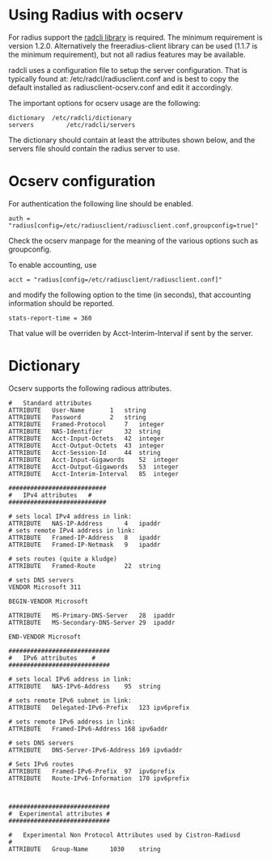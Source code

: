 Using Radius with ocserv
========================

For radius support the [radcli library](http://radcli.github.io/radcli/)
is required. The minimum requirement is version 1.2.0. Alternatively
the freeradius-client library can be used (1.1.7 is the minimum
requirement), but not all radius features may be available.

radcli uses a configuration file to setup the
server configuration. That is typically found at:
/etc/radcl/radiusclient.conf
and is best to copy the default installed as radiusclient-ocserv.conf
and edit it accordingly.

The important options for ocserv usage are the following:
```
dictionary 	/etc/radcli/dictionary
servers         /etc/radcli/servers
```

The dictionary should contain at least the attributes shown below,
and the servers file should contain the radius server to use.


Ocserv configuration
====================

For authentication the following line should be enabled.
```
auth = "radius[config=/etc/radiusclient/radiusclient.conf,groupconfig=true]"
```

Check the ocserv manpage for the meaning of the various options
such as groupconfig.

To enable accounting, use
```
acct = "radius[config=/etc/radiusclient/radiusclient.conf]"
```

and modify the following option to the time (in
seconds), that accounting information should be reported.
```
stats-report-time = 360
```

That value will be overriden by Acct-Interim-Interval if sent
by the server.


Dictionary
==========

Ocserv supports the following radious attributes.

```
#	Standard attributes
ATTRIBUTE	User-Name		1	string
ATTRIBUTE	Password		2	string
ATTRIBUTE	Framed-Protocol		7	integer
ATTRIBUTE	NAS-Identifier		32	string
ATTRIBUTE	Acct-Input-Octets	42	integer
ATTRIBUTE	Acct-Output-Octets	43	integer
ATTRIBUTE	Acct-Session-Id		44	string
ATTRIBUTE	Acct-Input-Gigawords	52	integer
ATTRIBUTE	Acct-Output-Gigawords	53	integer
ATTRIBUTE	Acct-Interim-Interval	85	integer

###########################
#	IPv4 attributes   #
###########################

# sets local IPv4 address in link:
ATTRIBUTE	NAS-IP-Address		4	ipaddr
# sets remote IPv4 address in link:
ATTRIBUTE	Framed-IP-Address	8	ipaddr
ATTRIBUTE	Framed-IP-Netmask	9	ipaddr

# sets routes (quite a kludge)
ATTRIBUTE	Framed-Route		22	string

# sets DNS servers
VENDOR Microsoft 311

BEGIN-VENDOR Microsoft

ATTRIBUTE	MS-Primary-DNS-Server 	28 	ipaddr
ATTRIBUTE 	MS-Secondary-DNS-Server 29 	ipaddr

END-VENDOR Microsoft

############################
#	IPv6 attributes    #
############################

# sets local IPv6 address in link:
ATTRIBUTE	NAS-IPv6-Address	95	string

# sets remote IPv6 subnet in link:
ATTRIBUTE	Delegated-IPv6-Prefix	123	ipv6prefix

# sets remote IPv6 address in link:
ATTRIBUTE	Framed-IPv6-Address	168	ipv6addr

# sets DNS servers
ATTRIBUTE	DNS-Server-IPv6-Address	169	ipv6addr

# Sets IPv6 routes
ATTRIBUTE	Framed-IPv6-Prefix	97	ipv6prefix
ATTRIBUTE	Route-IPv6-Information	170	ipv6prefix



############################
#  Experimental attributes #
############################

#	Experimental Non Protocol Attributes used by Cistron-Radiusd
#
ATTRIBUTE	Group-Name		1030	string
```
